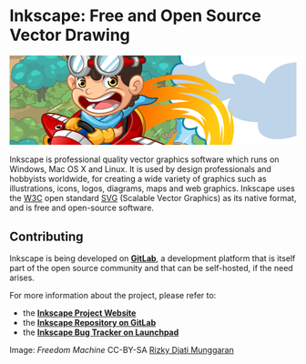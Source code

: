# Inkscape: Free and Open Source Vector Drawing

<a href="https://inkscape.org"><img src="Freedom_Machine_by_Rizky_Djati_Munggaran_CC-By-SA.png" title="Inkscape - Draw Freely." /></a>

Inkscape is professional quality vector graphics software which runs on Windows, Mac OS X and Linux. It is used by design professionals and hobbyists worldwide, for creating a wide variety of graphics such as illustrations, icons, logos, diagrams, maps and web graphics. Inkscape uses the [W3C](http://www.w3.org) open standard [SVG](http://www.w3.org/Graphics/SVG/) (Scalable Vector Graphics) as its native format, and is free and open-source software.

## Contributing

Inkscape is being developed on **[GitLab](https://gitlab.com)**, a development platform that is itself part of the open source community and that can be self-hosted, if the need arises.

For more information about the project, please refer to:

-    the **[Inkscape Project Website](https://inkscape.org)**
-    the **[Inkscape Repository on GitLab](https://gitlab.com/inkscape/inkscape)**
-    the **[Inkscape Bug Tracker on Launchpad](https://bugs.launchpad.net/inkscape)**

Image: <em>Freedom Machine</em> CC-BY-SA [Rizky Djati Munggaran](https://inkscape.org/~ridjam)
